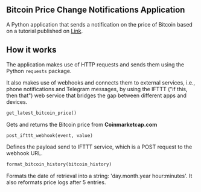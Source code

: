 ## Bitcoin Price Change Notifications Application

A Python application that sends a notification on the price of Bitcoin based on a tutorial published on [Link](https://realpython.com/blog/python/python-bitcoin-ifttt/?__s=iyvx2pojonk7evuo5jrn). 

## How it works
The application makes use of  HTTP requests and sends them using the Python `requests` package. 

It also makes use of webhooks and connects them to external services, i.e., phone notifications and Telegram messages, by using the IFTTT ("if this, then that") web service that bridges the gap between different apps and devices.

```markdown
get_latest_bitcoin_price()
```

Gets and returns the Bitcoin price from **Coinmarketcap.com**

```markdown
post_ifttt_webhook(event, value)
```

Defines the payload send to IFTTT service, which is a POST request to the webhook URL.

```markdown
format_bitcoin_history(bitcoin_history)
```

Formats the date of retrieval into a string: 'day.month.year hour:minutes'. It also reformats price logs after 5 entries.
